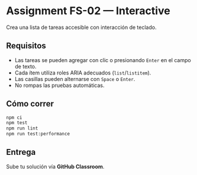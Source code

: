 # Assignment FS-02 — Interactive

Crea una lista de tareas accesible con interacción de teclado.

## Requisitos
- Las tareas se pueden agregar con clic o presionando `Enter` en el campo de texto.
- Cada ítem utiliza roles ARIA adecuados (`list`/`listitem`).
- Las casillas pueden alternarse con `Space` o `Enter`.
- No rompas las pruebas automáticas.

## Cómo correr
```bash
npm ci
npm test
npm run lint
npm run test:performance
```

## Entrega
Sube tu solución vía **GitHub Classroom**.
